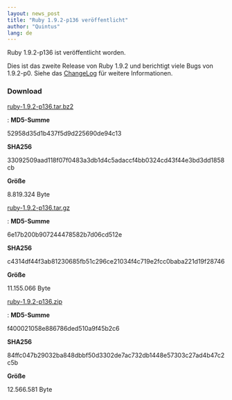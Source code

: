 ```yaml
---
layout: news_post
title: "Ruby 1.9.2-p136 veröffentlicht"
author: "Quintus"
lang: de
---
```


Ruby 1.9.2-p136 ist veröffentlicht worden.

Dies ist das zweite Release von Ruby 1.9.2 und berichtigt viele Bugs von
1.9.2-p0. Siehe das [ChangeLog][1] für weitere Informationen.

### Download

[ruby-1.9.2-p136.tar.bz2][2]

: **MD5-Summe**

  52958d35d1b437f5d9d225690de94c13

  **SHA256**

  33092509aad118f07f0483a3db1d4c5adaccf4bb0324cd43f44e3bd3dd1858cb

  **Größe**

  8\.819.324 Byte

[ruby-1.9.2-p136.tar.gz][3]

: **MD5-Summe**

  6e17b200b907244478582b7d06cd512e

  **SHA256**

  c4314df44f3ab81230685fb51c296ce21034f4c719e2fcc0baba221d19f28746

  **Größe**

  11\.155.066 Byte

[ruby-1.9.2-p136.zip][4]

: **MD5-Summe**

  f400021058e886786ded510a9f45b2c6

  **SHA256**

  84ffc047b29032ba848dbbf50d3302de7ac732db1448e57303c27ad4b47c2c5b

  **Größe**

  12\.566.581 Byte



[1]: http://svn.ruby-lang.org/repos/ruby/tags/v1_9_2_136/ChangeLog 
[2]: ftp://ftp.ruby-lang.org/pub/ruby/1.9/ruby-1.9.2-p136.tar.bz2 
[3]: ftp://ftp.ruby-lang.org/pub/ruby/1.9/ruby-1.9.2-p136.tar.gz 
[4]: ftp://ftp.ruby-lang.org/pub/ruby/1.9/ruby-1.9.2-p136.zip 
